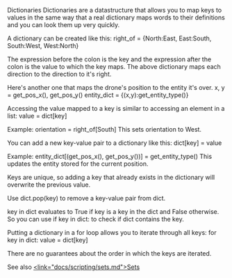 Dictionaries</size>
</line-height>
Dictionaries are a datastructure that allows you to map keys to values in the same way that a real dictionary maps words to their definitions and you can look them up very quickly.

A dictionary can be created like this:
right_of = {North:East, East:South, South:West, West:North}

The expression before the colon is the key and the expression after the colon is the value to which the key maps.
The above dictionary maps each direction to the direction to it's right.

Here's another one that maps the drone's position to the entity it's over.
x, y = get_pos_x(), get_pos_y()
entity_dict = {(x,y):get_entity_type()}

Accessing the value mapped to a key is similar to accessing an element in a list:
value = dict[key]

Example:
orientation = right_of[South]
This sets orientation to West.

You can add a new key-value pair to a dictionary like this:
dict[key] = value

Example:
entity_dict[(get_pos_x(), get_pos_y())] = get_entity_type()
This updates the entity stored for the current position.

Keys are unique, so adding a key that already exists in the dictionary will overwrite the previous value.

Use dict.pop(key) to remove a key-value pair from dict.

key in dict evaluates to True if key is a key in the dict and False otherwise.
So you can use if key in dict: to check if dict contains the key.

Putting a dictionary in a for loop allows you to iterate through all keys:
for key in dict:
	value = dict[key]

There are no guarantees about the order in which the keys are iterated.

See also <u><link="docs/scripting/sets.md">Sets
